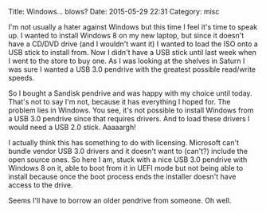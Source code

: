 Title: Windows... blows?
Date: 2015-05-29 22:31
Category: misc

I'm not usually a hater against Windows but this time I feel it's time to
speak up. I wanted to install Windows 8 on my new laptop, but since it doesn't
have a CD/DVD drive (and I wouldn't want it) I wanted to load the ISO onto a USB
stick to install from. Now I didn't have a USB stick until last week when I went
to the store to buy one. As I was looking at the shelves in Saturn I was sure I
wanted a USB 3.0 pendrive with the greatest possible read/write speeds.

So I bought a Sandisk pendrive and was happy with my choice until today. That's
not to say I'm not, because it has everything I hoped for. The problem lies in
Windows. You see, it's not possible to install Windows from a USB 3.0 pendrive
since that requires drivers. And to load these drivers I would need a USB 2.0
stick. Aaaaargh!

I actually think this has something to do with licensing. Microsoft can't bundle
vendor USB 3.0 drivers and it doesn't want to (can't?) include the open source
ones. So here I am, stuck with a nice USB 3.0 pendrive with Windows 8 on it,
able to boot from it in UEFI mode but not being able to install because once the
boot process ends the installer doesn't have access to the drive.

Seems I'll have to borrow an older pendrive from someone. Oh well.

